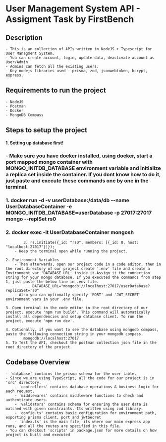 # User Management System API - Assigment Task by FirstBench

## Description
    - This is an collection of APIs written in NodeJS + Typescript for User Managment System.
    - You can create account, login, update data, deactivate account as User/Admin.
    - Admins can fetch all the existing users.
    - Key nodejs libraries used - prisma, zod, jsonwebtoken, bcrypt, express.

## Requirements to run the project
    - NodeJS
    - Postman
    - Docker
    - MongoDB Compass

## Steps to setup the project
####    1. Setting up database first!
###        - Make sure you have docker installed, using docker, start a port mapped mongo container with MONGO_INITDB_DATABASE environment variable and initialize a replica set inside the container. If you dont know how to do it, just paste and execute these commands one by one in the terminal.
###            1. docker run -d -v userDatabase:/data/db --name UserDatabaseContainer -e MONGO_INITDB_DATABASE=userDatabase -p 27017:27017 mongo --replSet rs0
###            2. docker exec -it UserDatabaseContainer mongosh
            3. rs.initiate({_id: "rs0", members: [{_id: 0, host: "localhost:27017"}]});
        - Keep the terminal open while running the project.

    2. Environment Variables
        - Then afterwards, open our project code in a code editor, then in the root directory of our project create '.env' file and create a Environment var 'DATABASE_URL' inside it.Assign it the connection string for your mongo database. If you executed the commands from step 1, just paste the below line in .env file. 
                DATABASE_URL="mongodb://localhost:27017/userDatabase?replicaSet=rs0"
        - Also you can optionally specify 'PORT' and 'JWT_SECRET' environment vars in your .env file.
    
    3. Open terminal in the code editor in the root directory of our project, execute 'npm run build'. This command will automatically install all dependencies and setup database client. To run the project, execute 'npm run dev'.

    4. Optionally, if you want to see the database using mongodb compass, paste the following connection string in your mongodb compass.
            mongodb://localhost:27017
    5. To Test the API, checkout the postman collection json file in the root directory of the project. 
## Codebase Overview
    - 'database' contains the prisma schema for the user table.
    - Since we are using TypeScript, all the code for our project is in 'src' directory.
        - 'controllers' contains database operations & business logic for each request.
        - 'middlewares' contains middleware functions to check and authenticate users.
        - 'validators' contains schema for ensuring the user data is matched with given constraints. Its written using zod library.
        - 'config.ts' contains basic configuration for environment path, exporting prisma client, port and jwtSecret
        - 'index.ts' is the main file, its where our main express app runs, and all the routes are specified in this file.
    - You can checkout 'scripts' in package.json for more details on how project is built and executed 
